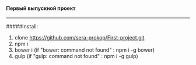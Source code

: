 #### Первый выпускной проект
---------
#####Install:  
1. clone https://github.com/sera-prokop/First-project.git  
2. npm i  
3. bower i (if "bower: command not found" : npm i -g bower)  
4. gulp (if "gulp: command not found" : npm i -g gulp)  
